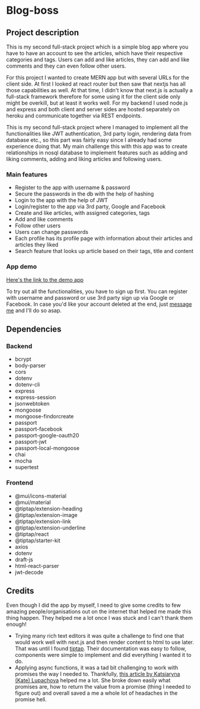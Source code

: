 # Blog-boss
## Project description
This is my second full-stack project which is a simple blog app where you have to have an account to see the articles, which have their respective categories and tags. Users can add and like articles, they can add and like comments and they can even follow other users.

For this project I wanted to create MERN app but with several URLs for the client side. At first I looked at react router but then saw that nextjs has all those capabilities as well. At that time, I didn't know that next.js is actually a full-stack framework therefore for some using it for the client side only might be overkill, but at least it works well. For my backend I used node.js and express and both client and server sides are hosted separately on heroku and communicate together via REST endpoints.

This is my second full-stack project where I managed to implement all the functionalities like JWT authentication, 3rd party login, rendering data from database etc., so this part was fairly easy since I already had some experience doing that. My main challenge this with this app was to create relationships in nosql database to implement features such as adding and liking comments, adding and liking articles and following users.

### Main features
- Register to the app with username & password
- Secure the passwords in the db with the help of hashing
- Login to the app with the help of JWT
- Login/register to the app via 3rd party, Google and Facebook
- Create and like articles, with assigned categories, tags
- Add and like comments
- Follow other users
- Users can change passwords
- Each profile has its profile page with information about their articles and articles they liked
- Search feature that looks up article based on their tags, title and content

### App demo
[Here's the link to the demo app](https://blog-boss.vercel.app/)

To try out all the functionalities, you have to sign up first. You can register with username and password or use 3rd party sign up via Google or Facebook. In case you'd like your account deleted at the end, just [message me](mailto:uhalfr@pm.me) and I'll do so asap.

## Dependencies
### Backend
- bcrypt
- body-parser
- cors
- dotenv
- dotenv-cli
- express
- express-session
- jsonwebtoken
- mongoose
- mongoose-findorcreate
- passport
- passport-facebook
- passport-google-oauth20
- passport-jwt
- passport-local-mongoose
- chai
- mocha
- supertest

### Frontend
- @mui/icons-material
- @mui/material
- @tiptap/extension-heading
- @tiptap/extension-image
- @tiptap/extension-link
- @tiptap/extension-underline
- @tiptap/react
- @tiptap/starter-kit
- axios
- dotenv
- draft-js
- html-react-parser
- jwt-decode

## Credits
Even though I did the app by myself, I need to give some credits to few amazing people/organisations out on the internet that helped me made this thing happen. They helped me a lot once I was stuck and I can't thank them enough!

- Trying many rich text editors it was quite a challenge to find one that would work well with next.js and then render content to html to use later. That was until I found [tiptap](https://tiptap.dev/). Their documentation was easy to follow, components were simple to implement and did everything I wanted it to do.
- Applying async functions, it was a tad bit challenging to work with promises the way I needed to. Thankfully, [this article by Katsiaryna (Kate) Lupachova](https://dev.to/ramonak/javascript-how-to-access-the-return-value-of-a-promise-object-1bck) helped me a lot. She broke down easily what promises are, how to return the value from a promise (thing I needed to figure out) and overall saved a me a whole lot of headaches in the promise hell.
